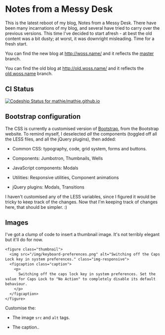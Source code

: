 # Notes from a Messy Desk

This is the latest reboot of my blog, Notes from a Messy Desk. There have been
many incarnations of my blog, and several have tried to carry over the previous
versions. This time I've decided to start afresh - at best the old content was
a bit dusty; at worst, it was downright misleading. Time for a fresh start.

You can find the new blog at <http://woss.name/> and it reflects the
[master](https://github.com/mathie/mathie.github.io/tree/master) branch.

You can find the old blog at <http://old.woss.name/> and it reflects the
[old.woss.name](https://github.com/mathie/mathie.github.io/tree/old.woss.name)
branch.

## CI Status

[ ![Codeship Status for mathie/mathie.github.io](https://www.codeship.io/projects/54843020-3d95-0132-0fb6-028472313e2c/status)](https://www.codeship.io/projects/43305)

## Bootstrap configuration

The CSS is currently a customised version of
[Bootstrap](http://getbootstrap.com/), from the Bootstrap website. To remind
myself, I deselected *all* the components (toggled off all the LESS files, and
all the jQuery plugins), then added:

* Common CSS: typography, code, grid system, forms and buttons.

* Components: Jumbotron, Thumbnails, Wells

* JavaScript components: Modals

* Utilities: Responsive utilities, Component animations

* jQuery plugins: Modals, Transitions

I haven't customised any of the LESS variables, since I figured it would be
tricky to keep track of the changes. Now that I'm keeping track of changes
here, that should be simpler. :)

## Images

I've got a clump of code to insert a thumbnail image. It's not terribly elegant
but it'll do for now.

    <figure class="thumbnail">
      <img src="/img/keyboard-preferences.png" alt="Switching off the Caps Lock key in system preferences." class="img-responsive">
      <figcaption class="caption">
        <p>
          Switching off the caps lock key in system preferences. Set the value for Caps Lock to "No Action" to completely disable its default behaviour.
        </p>
      </figcaption>
    </figure>

Customise the:

* The image `src` and `alt` tags.

* The caption..
